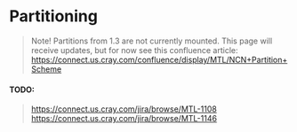 # Partitioning

> Note! Partitions from 1.3 are not currently mounted.
> This page will receive updates, but for now see this confluence article: https://connect.us.cray.com/confluence/display/MTL/NCN+Partition+Scheme

#### TODO:
> https://connect.us.cray.com/jira/browse/MTL-1108
> https://connect.us.cray.com/jira/browse/MTL-1146